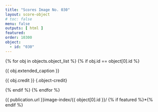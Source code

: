```yaml
---
title: "Scores Image No. 030"
layout: score-object
# toc: false
menu: false
outputs: [ html ]
featured: 
order: 10300
object:
  - id: "030"
---
```


{% for obj in objects.object_list %}
{% if obj.id == object[0].id %}

{{ obj.extended_caption }}

{{ obj.credit }} {.object-credit}

{% endif %}
{% endfor %}

<div class="object-credit object-url is-print-only">

{{ publication.url }}image-index/{{ object[0].id }}/ {% if featured %}*{% endif %}

</div>
